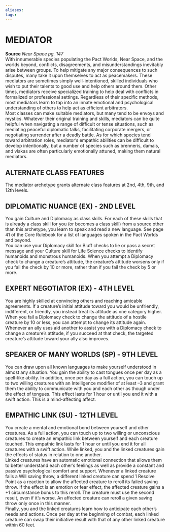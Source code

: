 ```yaml
---
aliases: 
tags: 
---
```

# MEDIATOR

**Source** _Near Space pg. 147_  
With innumerable species populating the Pact Worlds, Near Space, and the worlds beyond, conflicts, disagreements, and misunderstandings inevitably arise between groups. To help mitigate any major consequences to such disputes, many take it upon themselves to act as peacemakers. These mediators are sometimes simply well-intentioned, skilled individuals who wish to put their talents to good use and help others around them. Other times, mediators receive specialized training to help deal with conflicts in formalized or professional settings. Regardless of their specific methods, most mediators learn to tap into an innate emotional and psychological understanding of others to help act as efficient arbitrators.  
Most classes can make suitable mediators, but many tend to be envoys and mystics. Whatever their original training and skills, mediators can be quite helpful when navigating a range of difficult or tense situations, such as mediating peaceful diplomatic talks, facilitating corporate mergers, or negotiating surrender after a deadly battle. As for which species tend toward arbitration roles, mediator’s empathic abilities can be difficult to develop intentionally, but a number of species such as brenneris, damais, and vlakas are often particularly emotionally attuned, making them natural mediators.  

## ALTERNATE CLASS FEATURES

The mediator archetype grants alternate class features at 2nd, 4th, 9th, and 12th levels.  

## DIPLOMATIC NUANCE (EX) - 2ND LEVEL

You gain Culture and Diplomacy as class skills. For each of these skills that is already a class skill for you (or becomes a class skill) from a source other than this archetype, you learn to speak and read a new language. See page 41 of the Core Rulebook for a list of languages spoken in the Pact Worlds and beyond.  
You can use your Diplomacy skill for Bluff checks to lie or pass a secret message and your Culture skill for Life Science checks to identify humanoids and monstrous humanoids. When you attempt a Diplomacy check to change a creature’s attitude, the creature’s attitude worsens only if you fail the check by 10 or more, rather than if you fail the check by 5 or more.  

## EXPERT NEGOTIATOR (EX) - 4TH LEVEL

You are highly skilled at convincing others and reaching amicable agreements. If a creature’s initial attitude toward you would be unfriendly, indifferent, or friendly, you instead treat its attitude as one category higher. When you fail a Diplomacy check to change the attitude of a hostile creature by 10 or less, you can attempt to change its attitude again. Whenever an ally uses aid another to assist you with a Diplomacy check to change a creature’s attitude, if you succeed at that check, the targeted creature’s attitude toward your ally also improves.  

## SPEAKER OF MANY WORLDS (SP) - 9TH LEVEL

You can draw upon all known languages to make yourself understood in almost any situation. You gain the ability to cast tongues once per day as a spell-like ability. In addition, once per day as a full action, you can touch up to two willing creatures with an Intelligence modifier of at least –3 and grant them the ability to communicate with you and each other as though under the effect of tongues. This effect lasts for 1 hour or until you end it with a swift action. This is a mind-affecting affect.  

## EMPATHIC LINK (SU) - 12TH LEVEL

You create a mental and emotional bond between yourself and other creatures. As a full action, you can touch up to two willing or unconscious creatures to create an empathic link between yourself and each creature touched. This empathic link lasts for 1 hour or until you end it for all creatures with a swift action. While linked, you and the linked creatures gain the effects of status in relation to one another.  
Linked creatures have an automatic emotional connection that allows them to better understand each other’s feelings as well as provide a constant and passive psychological comfort and support. Whenever a linked creature fails a Will saving throw, a different linked creature can spend 1 Resolve Point as a reaction to allow the affected creature to reroll its failed saving throw. If the effect is an emotion or fear effect, the affected creature gains a +1 circumstance bonus to this reroll. The creature must use the second result, even if it’s worse. An affected creature can reroll a given saving throw only once in this manner.  
Finally, you and the linked creatures learn how to anticipate each other’s needs and actions. Once per day at the beginning of combat, each linked creature can swap their initiative result with that of any other linked creature within 60 feet.